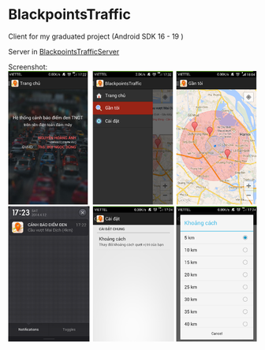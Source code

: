 BlackpointsTraffic
==================

Client for my graduated project (Android SDK 16 - 19 )

Server in [BlackpointsTrafficServer](https://github.com/hoangkianh/BlackpointsTrafficServer)

Screenshot:
![BlackpointsTraffic Android](https://raw.githubusercontent.com/hoangkianh/BlackpointsTraffic/master/screenshot.png "Screenshot")

